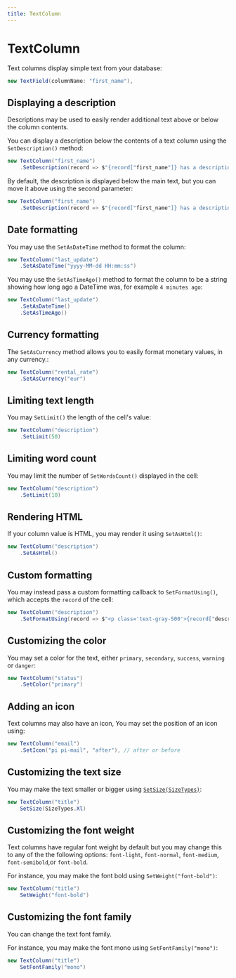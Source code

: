 ```yaml
---
title: TextColumn
---
```

# TextColumn

Text columns display simple text from your database:

```csharp
new TextField(columnName: "first_name"),
```

## Displaying a description

Descriptions may be used to easily render additional text above or below the column contents.

You can display a description below the contents of a text column using the `SetDescription()` method:

```csharp
new TextColumn("first_name")
    .SetDescription(record => $"{record["first_name"]} has a description"),
```

By default, the description is displayed below the main text, but you can move it above using the second parameter:
```csharp
new TextColumn("first_name")
    .SetDescription(record => $"{record["first_name"]} has a description", DescriptionPositionTypes.Above),
```


## Date formatting

You may use the `SetAsDateTime` method to format the column:

```csharp
new TextColumn("last_update")
    .SetAsDateTime("yyyy-MM-dd HH:mm:ss")
```

You may use the `SetAsTimeAgo()` method to format the column to be a string showing how long ago a DateTime was, for example `4 minutes ago`:

```csharp
new TextColumn("last_update")
    .SetAsDateTime()
    .SetAsTimeAgo()
```

## Currency formatting

The `SetAsCurrency` method allows you to easily format monetary values, in any currency.:

```csharp
new TextColumn("rental_rate")
    .SetAsCurrency("eur")
```

## Limiting text length

You may `SetLimit()` the length of the cell's value:

```csharp
new TextColumn("description")
    .SetLimit(50)
```

## Limiting word count

You may limit the number of `SetWordsCount()` displayed in the cell:

```csharp
new TextColumn("description")
    .SetLimit(10)
```

## Rendering HTML

If your column value is HTML, you may render it using `SetAsHtml()`:

```csharp
new TextColumn("description")
    .SetAsHtml()
```

## Custom formatting

You may instead pass a custom formatting callback to `SetFormatUsing()`, which accepts the `record` of the cell:

```csharp
new TextColumn("description")
    .SetFormatUsing(record => $"<p class='text-gray-500'>{record["description"]}</p>")
```

## Customizing the color

You may set a color for the text, either `primary`, `secondary`, `success`, `warning` or `danger`:

```csharp
new TextColumn("status")
    .SetColor("primary")
```

## Adding an icon

Text columns may also have an icon, You may set the position of an icon using:

```csharp
new TextColumn("email")
    .SetIcon("pi pi-mail", "after"), // after or before
```

## Customizing the text size

You may make the text smaller or bigger using [`SetSize(SizeTypes)`](~/api/AbanoubNassem.Trinity.Components.TrinityColumn.SizeTypes.yml):

```csharp
new TextColumn("title")
    SetSize(SizeTypes.Xl)
```

## Customizing the font weight

Text columns have regular font weight by default but you may change this to any of the the following options: `font-light`, `font-normal`, `font-medium`, `font-semibold`,or `font-bold`.

For instance, you may make the font bold using `SetWeight("font-bold")`:

```csharp
new TextColumn("title")
    SetWeight("font-bold")
```

## Customizing the font family

You can change the text font family.

For instance, you may make the font mono using `SetFontFamily("mono")`:

```csharp
new TextColumn("title")
    SetFontFamily("mono")
```